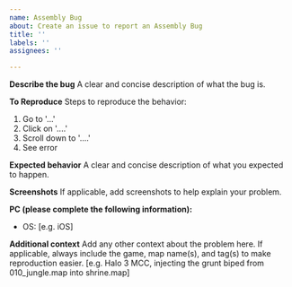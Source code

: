```yaml
---
name: Assembly Bug
about: Create an issue to report an Assembly Bug
title: ''
labels: ''
assignees: ''

---
```


**Describe the bug**
A clear and concise description of what the bug is.

**To Reproduce**
Steps to reproduce the behavior:
1. Go to '...'
2. Click on '....'
3. Scroll down to '....'
4. See error

**Expected behavior**
A clear and concise description of what you expected to happen.

**Screenshots**
If applicable, add screenshots to help explain your problem.

**PC (please complete the following information):**
 - OS: [e.g. iOS]

**Additional context**
Add any other context about the problem here. If applicable, always include the game, map name(s), and tag(s) to make reproduction easier. [e.g. Halo 3 MCC, injecting the grunt biped from 010_jungle.map into shrine.map]
